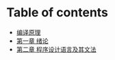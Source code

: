 # Table of contents

* [编译原理](README.md)
* [第一章 绪论](di-yi-zhang-xu-lun.md)
* [第二章 程序设计语言及其文法](di-er-zhang-cheng-xu-she-ji-yu-yan-ji-qi-wen-fa.md)

